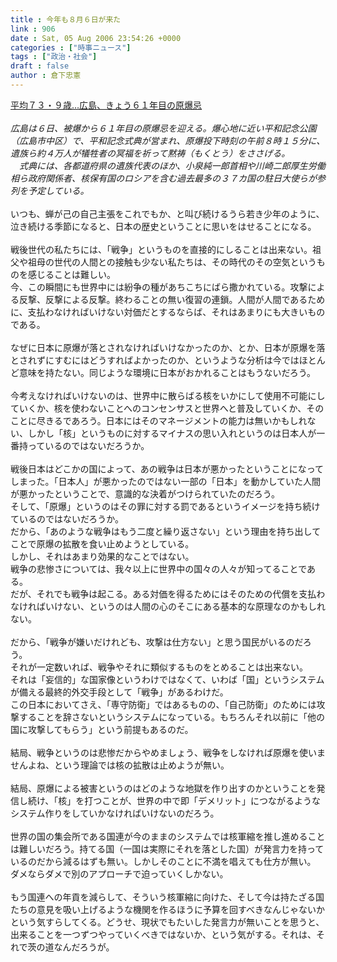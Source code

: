 ```yaml
---
title : 今年も８月６日が来た
link : 906
date : Sat, 05 Aug 2006 23:54:26 +0000
categories : ["時事ニュース"]
tags : ["政治・社会"]
draft : false
author : 倉下忠憲
---
```


<A HREF="http://www.iza.ne.jp/news/newsarticle/natnews/topics/13770/" TARGET="_blank">平均７３・９歳…広島、きょう６１年目の原爆忌</A><BR><BR><I>広島は６日、被爆から６１年目の原爆忌を迎える。爆心地に近い平和記念公園（広島市中区）で、平和記念式典が営まれ、原爆投下時刻の午前８時１５分に、遺族ら約４万人が犠牲者の冥福を祈って黙祷（もくとう）をささげる。<BR>　式典には、各都道府県の遺族代表のほか、小泉純一郎首相や川崎二郎厚生労働相ら政府関係者、核保有国のロシアを含む過去最多の３７カ国の駐日大使らが参列を予定している。</I><BR><BR>いつも、蝉が己の自己主張をこれでもか、と叫び続けるうら若き少年のように、泣き続ける季節になると、日本の歴史ということに思いをはせることになる。<BR><BR>戦後世代の私たちには、「戦争」というものを直接的にしることは出来ない。祖父や祖母の世代の人間との接触も少ない私たちは、その時代のその空気というものを感じることは難しい。<BR>今、この瞬間にも世界中には紛争の種があちこちにばら撒かれている。攻撃による反撃、反撃による反撃。終わることの無い復習の連鎖。人間が人間であるために、支払わなければいけない対価だとするならば、それはあまりにも大きいものである。<BR><BR>なぜに日本に原爆が落とされなければいけなかったのか、とか、日本が原爆を落とされずにすむにはどうすればよかったのか、というような分析は今ではほとんど意味を持たない。同じような環境に日本がおかれることはもうないだろう。<BR><BR>今考えなければいけないのは、世界中に散らばる核をいかにして使用不可能にしていくか、核を使わないことへのコンセンサスと世界へと普及していくか、そのことに尽きるであろう。日本にはそのマネージメントの能力は無いかもしれない、しかし「核」というものに対するマイナスの思い入れというのは日本人が一番持っているのではないだろうか。<BR><BR>戦後日本はどこかの国によって、あの戦争は日本が悪かったということになってしまった。「日本人」が悪かったのではない一部の「日本」を動かしていた人間が悪かったということで、意識的な決着がつけられていたのだろう。<BR>そして、「原爆」というのはその罪に対する罰であるというイメージを持ち続けているのではないだろうか。<BR>だから、「あのような戦争はもう二度と繰り返さない」という理由を持ち出してことで原爆の拡散を食い止めようとしている。<BR>しかし、それはあまり効果的なことではない。<BR>戦争の悲惨さについては、我々以上に世界中の国々の人々が知ってることである。<BR>だが、それでも戦争は起こる。ある対価を得るためにはそのための代償を支払わなければいけない、というのは人間の心のそこにある基本的な原理なのかもしれない。<BR><BR>だから、「戦争が嫌いだけれども、攻撃は仕方ない」と思う国民がいるのだろう。<BR>それが一定数いれば、戦争やそれに類似するものをとめることは出来ない。<BR>それは「妄信的」な国家像というわけではなくて、いわば「国」というシステムが備える最終的外交手段として「戦争」があるわけだ。<BR>この日本においてさえ、「専守防衛」ではあるものの、「自己防衛」のためには攻撃することを辞さないというシステムになっている。もちろんそれ以前に「他の国に攻撃してもらう」という前提もあるのだ。<BR><BR>結局、戦争というのは悲惨だからやめましょう、戦争をしなければ原爆を使いませんよね、という理論では核の拡散は止めようが無い。<BR><BR>結局、原爆による被害というのはどのような地獄を作り出すのかということを発信し続け、「核」を打つことが、世界の中で即「デメリット」につながるようなシステム作りをしていかなければいけないのだろう。<BR><BR>世界の国の集会所である国連が今のままのシステムでは核軍縮を推し進めることは難しいだろう。持てる国（一国は実際にそれを落とした国）が発言力を持っているのだから減るはずも無い。しかしそのことに不満を唱えても仕方が無い。<BR>ダメならダメで別のアプローチで迫っていくしかない。<BR><BR>もう国連への年貢を減らして、そういう核軍縮に向けた、そして今は持たざる国たちの意見を吸い上げるような機関を作るほうに予算を回すべきなんじゃないかという気すらしてくる。どうせ、現状でもたいした発言力が無いことを思うと、出来ることを一つずつやっていくべきではないか、という気がする。それは、それで茨の道なんだろうが。<br><br>
